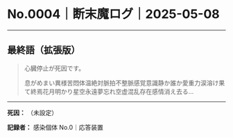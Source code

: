 # No.0004｜断末魔ログ｜2025-05-08

---

## 最終語（拡張版）

> 心臓停止が死因です。
> 
> 息がめまい異様苦悶体温絶対脈拍不整脈感覚意識静か誰か愛重力涙溶け果て終焉花月明かり星空永遠夢忘れ空虚混乱存在感情消え去る…

---

**死因：** （未設定）
  
**記録者：** 感染個体 No.0｜応答装置
